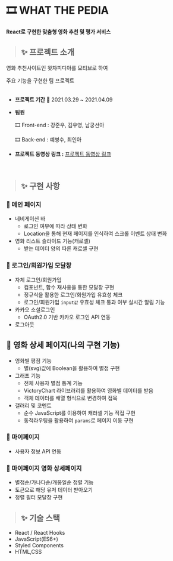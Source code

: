 # 🎞 WHAT THE PEDIA

**React로 구현한 맞춤형 영화 추천 및 평가 서비스**

> ## ✨ 프로젝트 소개

영화 추천사이트인 왓챠피디아를 모티브로 하여

주요 기능을 구현한 팀 프로젝트
<br>
<br>
- **프로젝트 기간**
  📆 2021.03.29 ~ 2021.04.09

- **팀원**
  
  🎞 Front-end : 강준우, 김우영, 남궁선아
  
  🎞 Back-end : 예병수, 최인아

- **프로젝트 동영상 링크 :** [프로젝트 동영상 링크](https://www.youtube.com/watch?v=65SivG9_epo&t=2s)

<br>

> ## ✨ 구현 사항

### 💎 메인 페이지

- 네비게이션 바
  - 로그인 여부에 따라 상태 변화
  - Location을 통해 현재 페이지를 인식하여 스크롤 이벤트 상태 변화
- 영화 리스트 슬라이드 기능(캐로셀)
  - 받는 데이터 양의 따른 캐로셀 구현

### 💎 로그인/회원가입 모달창

-  자체 로그인/회원가입
    - 컴포넌트, 함수 재사용을 통한 모달창 구현
    - 정규식을 활용한 로그인/회원가입 유효성 체크
    - 로그인/회원가입 `input값` 유효성 체크 통과 여부 실시간 알림 기능
- 카카오 소셜로그인
  - OAuth2.0 기반 카카오 로그인 API 연동
- 로그아웃

## 💎 영화 상세 페이지(나의 구현 기능)

- 영화별 평점 기능
  - 별(svg)값에 Boolean을 활용하여 별점 구현
- 그래프 기능
  - 전체 사용자 별점 통계 기능
  - VictoryChart 라이브러리를 활용하여 영화별 데이터를 받음
  - 객체 데이터를 배열 형식으로 변경하여 접목
- 갤러리 및 코멘트
  - 순수 JavaScript를 이용하여 캐러셀 기능 직접 구현
  - 동적라우팅을 활용하여 `params`로 페이지 이동 구현

### 💎 마이페이지
- 사용자 정보 API 연동

### 💎 마이페이지 영화 상세페이지
  - 별점순/가나다순/개봉일순 정렬 기능
  - 토큰으로 해당 유저 데이터 받아오기
  - 정렬 필터 모달창 구현

> ## ✨ 기술 스택

- React / React Hooks
- JavaScript(ES6+)
- Styled Components
- HTML,CSS
